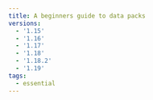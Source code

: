 ```yaml
---
title: A beginners guide to data packs
versions:
  - '1.15'
  - '1.16'
  - '1.17'
  - '1.18'
  - '1.18.2'
  - '1.19'
tags:
  - essential
---
```

